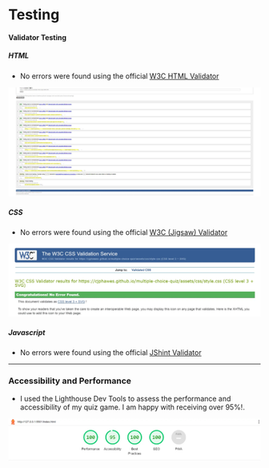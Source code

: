 # Testing

#### Validator Testing

##### HTML

- No errors were found using the official [W3C HTML Validator](https://validator.w3.org/nu/?doc=https%3A%2F%2Fcjphawes.github.io%2Fmultiple-choice-quiz%2Findex.html)

![W3C HTML Validator Image](/assets/readme-imgs/w3c-html-validator.webp)

##### CSS

- No errors were found using the official [W3C (Jigsaw) Validator](https://jigsaw.w3.org/css-validator/validator?uri=https%3A%2F%2Fcjphawes.github.io%2Fmultiple-choice-quiz%2Fassets%2Fcss%2Fstyle.css&profile=css3svg&usermedium=all&warning=1&vextwarning=&lang=en)

![W3C CSS Jigsaw Validator Image](/assets/readme-imgs/w3c-css-validator.webp)

##### Javascript

- No errors were found using the official [JShint Validator]()

---

### Accessibility and Performance

- I used the Lighthouse Dev Tools to assess the performance and accessibility of my quiz game. I am happy with receiving over 95%!.

![Image of lighthouse dev tools test](/assets/readme-imgs/lighthouse-perfomance-test.webp)
